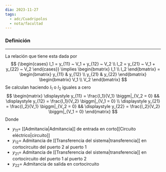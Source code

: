 ```yaml
---
dia: 2023-11-27
tags:
  - adc/Cuadripolos
  - nota/facultad
---
```

### Definición
---
La relación que tiene esta dada por $$ {\begin{cases} 
	I_1 = y_{11} ~ V_1 + y_{12} ~ V_2 \\ 
	I_2 = y_{21} ~ V_1 + y_{22} ~ V_2
\end{cases}} \implies 
\begin{bmatrix} I_1 \\ I_2 \end{bmatrix} = \begin{bmatrix} 
	y_{11} & y_{12}  \\ 
	y_{21} & y_{22}
\end{bmatrix} \begin{bmatrix} V_1 \\ V_2 \end{bmatrix} $$
Se calculan haciendo $I_1$ o $I_2$ iguales a cero $$ \begin{matrix} 
	\displaystyle
	y_{11} = \frac{I_1}{V_1} \biggm|_{V_2 = 0} && 
	\displaystyle
	y_{12} = \frac{I_1}{V_2} \biggm|_{V_1 = 0} \\ 
	\displaystyle
	y_{21} = \frac{I_2}{V_1} \biggm|_{V_2 = 0} && 
	\displaystyle
	y_{22} = \frac{I_2}{V_2} \biggm|_{V_1 = 0}  
\end{matrix} $$
Donde 
* $y_{11} =$ [[Admitancia|Admitancia]] de entrada en corto[[Circuito eléctrico|circuito]]
* $y_{12} =$ Admitancia de [[Transferencia del sistema|transferencia]] en cortocircuito del puerto 2 al puerto 1
* $y_{21} =$ Admitancia de [[Transferencia del sistema|transferencia]] en cortocircuito del puerto 1 al puerto 2
* $y_{22} =$ Admitancia de salida en cortocircuito